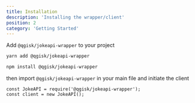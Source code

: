 ```yaml
---
title: Installation
description: 'Installing the wrapper/client'
position: 2
category: 'Getting Started'
---
```


Add `@qgisk/jokeapi-wrapper` to your project

<code-group>
  <code-block label="Yarn" active>

```bash
yarn add @qgisk/jokeapi-wrapper
```

</code-block>
<code-block label="NPM">

```bash
npm install @qgisk/jokeapi-wrapper
```

</code-block>
</code-group>

then import `@qgisk/jokeapi-wrapper` in your main file and initiate the client

```javascript[index.js]
const JokeAPI = require('@qgisk/jokeapi-wrapper');
const client = new JokeAPI();
```
